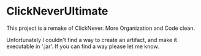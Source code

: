 # ClickNeverUltimate
This project is a remake of ClickNever. More Organization and Code clean.

Unfortunately I couldn't find a way to create an artifact, and make it executable in '.jar'.
If you can find a way please let me know.
